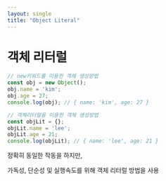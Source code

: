 ```yaml
---
layout: single
title: "Object Literal"
---
```


# 객체 리터럴

```javascript
// new키워드를 이용한 객체 생성방법
const obj = new Object();
obj.name = 'kim';
obj.age = 27;
console.log(obj); // { name: 'kim', age: 27 }

// 객체리터럴을 이용한 객체 생성방법
const objLit = {};
objLit.name = 'lee';
objLit.age = 21;
console.log(objLit); // { name: 'lee', age: 21 }
```

정확히 동일한 작동을 하지만,

가독성, 단순성 및 실행속도를 위해 객체 리터럴 방법을 사용

